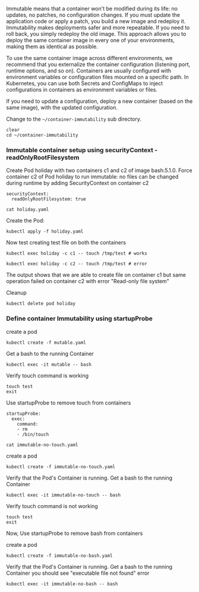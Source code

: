 
Immutable means that a container won't be modified during its life: no updates, no patches, no configuration changes. If you must update the application code or apply a patch, you build a new image and redeploy it. Immutability makes deployments safer and more repeatable. If you need to roll back, you simply redeploy the old image. This approach allows you to deploy the same container image in every one of your environments, making them as identical as possible.

To use the same container image across different environments, we recommend that you externalize the container configuration (listening port, runtime options, and so on). Containers are usually configured with environment variables or configuration files mounted on a specific path. In Kubernetes, you can use both Secrets and ConfigMaps to inject configurations in containers as environment variables or files.

If you need to update a configuration, deploy a new container (based on the same image), with the updated configuration.

Change to the `~/container-immutability` sub directory.

```execute
clear
cd ~/container-immutability
```

### Immutable container setup using securityContext - readOnlyRootFilesystem

Create Pod holiday with two containers c1 and c2 of image bash:5.1.0. 
Force container c2 of Pod holiday to run immutable: no files can be changed during runtime by adding SecurityContext on container c2

    securityContext:
      readOnlyRootFilesystem: true

```execute
cat holiday.yaml  
```

Create the Pod:

```execute
kubectl apply -f holiday.yaml
```

Now test creating test file on both the containers 

```execute
kubectl exec holiday -c c1 -- touch /tmp/test # works
```

```execute
kubectl exec holiday -c c2 -- touch /tmp/test # error
```

The output shows that we are able to create file on container c1 but same operation failed on container c2 with error "Read-only file system"

Cleanup 

```execute
kubectl delete pod holiday
```


### Define container Immutability using startupProbe


create a pod

```execute
kubectl create -f mutable.yaml
```

Get a bash to the running Container

```execute
kubectl exec -it mutable -- bash
```

Verify touch command is working

```execute
touch test 
exit
```

Use startupProbe to remove touch from containers

    startupProbe:
      exec:
        command:
        - rm
        - /bin/touch

```execute
cat immutable-no-touch.yaml
```

create a pod

```execute
kubectl create -f immutable-no-touch.yaml
```

Verify that the Pod's Container is running. Get a bash to the running Container

```execute
kubectl exec -it immutable-no-touch -- bash
```

Verify touch command is not working

```execute
touch test 
exit
```

Now, Use startupProbe to remove bash from containers


create a pod

```execute
kubectl create -f immutable-no-bash.yaml
```

Verify that the Pod's Container is running. Get a bash to the running Container you should see "executable file not found" error

```execute
kubectl exec -it immutable-no-bash -- bash
```


